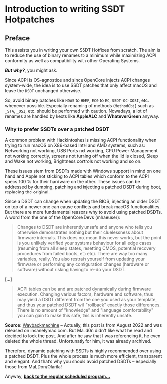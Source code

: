 # Introduction to writing SSDT Hotpatches

## Preface
This assists you in writing your own SSDT Hotfixes from scratch. The aim is to reduce the use of binary renames to a minimum while maximizing ACPI conformity as well as compatibility with other Operating Systems. 

***But why?***, you might ask.

Since ACPI is OS-agnostice and since OpenCore injects ACPI changes system-wide, the idea is to use SSDT patches that only affect macOS and leave the `DSDT` unchanged otherwise.

So, avoid binary patches like `HDAS` to `HDEF`, `EC0` to `EC`, `SSDT-OC-XOSI`, etc. whenever possible. Especially renaming of methods (`MethodObj`) such as `_STA`, `_OSI`, etc. should be performed with caution. Nowadays, a lot of renames are handled by kexts like **AppleALC** and **WhateverGreen** anyway.

### Why to prefer SSDTs over a patched DSDT

A common problem with Hackintoshes is missing ACPI functionality when trying to run macOS on X86-based Intel and AMD systems, such as: Networking not working, USB Ports not working, CPU Power Management not working correctly, screens not turning off when the lid is closed, Sleep and Wake not working, Brightness controls not working and so on.

These issues stem from DSDTs made with Windows support in mind on one hand and Apple not sticking to ACPI tables which conform to the ACPI specs 100 % for their hardware on the other. These issues can be addressed by dumping, patching and injecting a patched DSDT during boot, replacing the original.

Since a DSDT can change when updating the BIOS, injecting an older DSDT on top of a newer one can cause conflicts and break macOS functionalities. But there are more fundamental reasons why to avoid using patched DSDTs. A word from the one of the OpenCore Devs (mhaeuser):

> Changes to DSDT are inherently unsafe and anyone who tells you otherwise demonstrates nothing but their cluelessness about firmware internals. This does not mean this never works, but the point is you unlikely verified your systems behaviour for all edge cases (resuming from all sleep states, resetting CMOS, potential recovery procedures from failed boots, etc etc). There are way too many variables, really. You also restrain yourself from updating your firmware or performing any configuration changes (hardware or software) without risking having to re-do your DSDT. 

[…]

> ACPI tables can be and are patched dynamically during firmware execution. Changing various factors, hardware and software, thus may yield a DSDT different from the one you used as your template, and thus your patched DSDT will "rollback" exactly those differences. There is no amount of "knowledge" and "language comfortability" you can gain to make this safe, this is inherently unsafe. 

**Source**: [Waybackmachine](https://web.archive.org/web/20220807100310/https://www.insanelymac.com/forum/topic/352881-when-is-rebaseregions-necessary/) – Actually, this post is from August 2022 and was released on insanelymac.com. But MaLd0n didn't like what he read and decided to lock the post. And after he saw that I was referencing it, he even deleted the whole thread. Unfortunatly for him, it was already archived.

Therefore, dynamic patching with SSDTs is highly recommended over using a patched DSDT. Plus the whole process is much more efficient, transparent and elegant. And that’s why you should avoid patched DSDTs – especially those from MaLDon/Olarila!

Anyway, [**back to the regular scheduled program…**](https://github.com/5T33Z0/OC-Little-Translated/blob/main/00_ACPI/SSDT_Basics/02_OC_ACPI_Handling.md)
